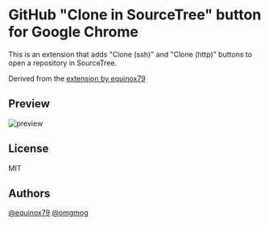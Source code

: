 GitHub "Clone in SourceTree" button for Google Chrome
========================================

This is an extension that adds "Clone (ssh)" and "Clone (http)" buttons to open a repository in SourceTree.

Derived from the [extension by equinox79](https://github.com/equinox79/ChromeExt-Clone-to-Sourcetree-for-Github)

Preview
----
![preview](http://i.imgur.com/UMEX6cd.png)


License
----
MIT


Authors
----
[@equinox79](https://github.com/equinox79)
[@omgmog](https://github.com/omgmog)

